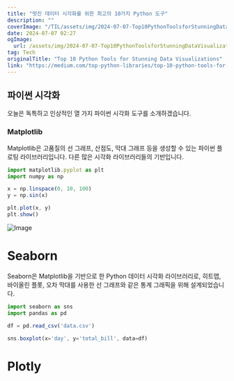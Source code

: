 ```yaml
---
title: "멋진 데이터 시각화를 위한 최고의 10가지 Python 도구"
description: ""
coverImage: "/TIL/assets/img/2024-07-07-Top10PythonToolsforStunningDataVisualizations_0.png"
date: 2024-07-07 02:27
ogImage:
  url: /assets/img/2024-07-07-Top10PythonToolsforStunningDataVisualizations_0.png
tag: Tech
originalTitle: "Top 10 Python Tools for Stunning Data Visualizations"
link: "https://medium.com/top-python-libraries/top-10-python-tools-for-stunning-data-visualizations-e51a8e96c03a"
---
```


## 파이썬 시각화

오늘은 독특하고 인상적인 열 가지 파이썬 시각화 도구를 소개하겠습니다.

### Matplotlib

Matplotlib은 고품질의 선 그래프, 산점도, 막대 그래프 등을 생성할 수 있는 파이썬 플로팅 라이브러리입니다. 다른 많은 시각화 라이브러리들의 기반입니다.

<div class="content-ad"></div>

```js
import matplotlib.pyplot as plt
import numpy as np

x = np.linspace(0, 10, 100)
y = np.sin(x)

plt.plot(x, y)
plt.show()
```

![Image](/TIL/assets/img/2024-07-07-Top10PythonToolsforStunningDataVisualizations_0.png)

# Seaborn

Seaborn은 Matplotlib을 기반으로 한 Python 데이터 시각화 라이브러리로, 히트맵, 바이올린 플롯, 오차 막대를 사용한 선 그래프와 같은 통계 그래픽을 위해 설계되었습니다.

<div class="content-ad"></div>

```js
import seaborn as sns
import pandas as pd

df = pd.read_csv('data.csv')

sns.boxplot(x='day', y='total_bill', data=df)
```

# Plotly
